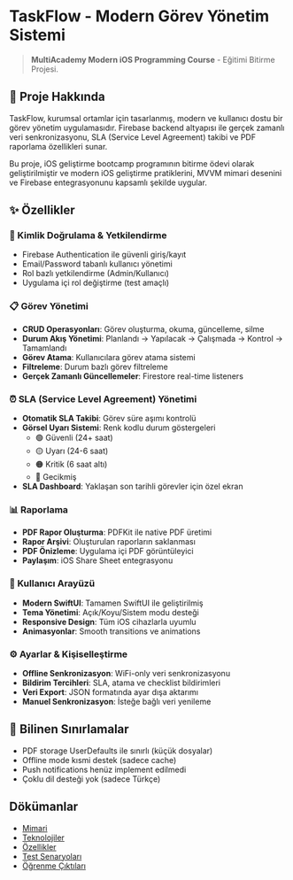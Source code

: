 # TaskFlow - Modern Görev Yönetim Sistemi

> **MultiAcademy Modern iOS Programming Course** - Eğitimi Bitirme Projesi.


## 📖 Proje Hakkında

TaskFlow, kurumsal ortamlar için tasarlanmış, modern ve kullanıcı dostu bir görev yönetim uygulamasıdır. Firebase backend altyapısı ile gerçek zamanlı veri senkronizasyonu, SLA (Service Level Agreement) takibi ve PDF raporlama özellikleri sunar.

Bu proje, iOS geliştirme bootcamp programının bitirme ödevi olarak geliştirilmiştir ve modern iOS geliştirme pratiklerini, MVVM mimari desenini ve Firebase entegrasyonunu kapsamlı şekilde uygular.

## ✨ Özellikler

### 🔐 Kimlik Doğrulama & Yetkilendirme
- Firebase Authentication ile güvenli giriş/kayıt
- Email/Password tabanlı kullanıcı yönetimi
- Rol bazlı yetkilendirme (Admin/Kullanıcı)
- Uygulama içi rol değiştirme (test amaçlı)

### 📋 Görev Yönetimi
- **CRUD Operasyonları**: Görev oluşturma, okuma, güncelleme, silme
- **Durum Akış Yönetimi**: Planlandı → Yapılacak → Çalışmada → Kontrol → Tamamlandı
- **Görev Atama**: Kullanıcılara görev atama sistemi
- **Filtreleme**: Durum bazlı görev filtreleme
- **Gerçek Zamanlı Güncellemeler**: Firestore real-time listeners

### ⏰ SLA (Service Level Agreement) Yönetimi
- **Otomatik SLA Takibi**: Görev süre aşımı kontrolü
- **Görsel Uyarı Sistemi**: Renk kodlu durum göstergeleri
  - 🟢 Güvenli (24+ saat)
  - 🟡 Uyarı (24-6 saat)
  - 🟠 Kritik (6 saat altı)
  - 🔴 Gecikmiş
- **SLA Dashboard**: Yaklaşan son tarihli görevler için özel ekran

### 📊 Raporlama
- **PDF Rapor Oluşturma**: PDFKit ile native PDF üretimi
- **Rapor Arşivi**: Oluşturulan raporların saklanması
- **PDF Önizleme**: Uygulama içi PDF görüntüleyici
- **Paylaşım**: iOS Share Sheet entegrasyonu

### 🎨 Kullanıcı Arayüzü
- **Modern SwiftUI**: Tamamen SwiftUI ile geliştirilmiş
- **Tema Yönetimi**: Açık/Koyu/Sistem modu desteği
- **Responsive Design**: Tüm iOS cihazlarla uyumlu
- **Animasyonlar**: Smooth transitions ve animations

### ⚙️ Ayarlar & Kişiselleştirme
- **Offline Senkronizasyon**: WiFi-only veri senkronizasyonu
- **Bildirim Tercihleri**: SLA, atama ve checklist bildirimleri
- **Veri Export**: JSON formatında ayar dışa aktarımı
- **Manuel Senkronizasyon**: İsteğe bağlı veri yenileme

## 🚧 Bilinen Sınırlamalar

- PDF storage UserDefaults ile sınırlı (küçük dosyalar)
- Offline mode kısmi destek (sadece cache)
- Push notifications henüz implement edilmedi
- Çoklu dil desteği yok (sadece Türkçe)


## Dökümanlar

- [Mimari](Documents/Mimari.md)
- [Teknolojiler](Documents/Teknolojiler.md)
- [Özellikler](Documents/Özellikler.md)
- [Test Senaryoları](Documents/Test.md)
- [Öğrenme Çıktıları](Documents/Öğrenme.md)

